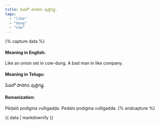 ```yaml
---
title: పేడలో పొదిగిన వుల్లిగడ్డ.
tags:
  - "like"
  - "dung"
  - "cow"
---
```


{% capture data %}
#### Meaning in English:
Like an onion set in cow-dung.
A bad man in like company.

#### Meaning in Telugu:
పేడలో పొదిగిన వుల్లిగడ్డ.

#### Romanization:
Pēḍalō podigina vulligaḍḍa.
Pedalo podigina vulligadda.
{% endcapture %}

{{ data | markdownify }}

